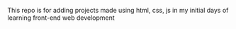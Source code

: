 This repo is for adding  projects  made using html, css, js in my initial days of learning front-end web development  
